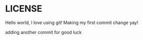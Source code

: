 
# LICENSE #

Hello world, I love using git!
Making my first commit change yay!

adding another commit for good luck 
